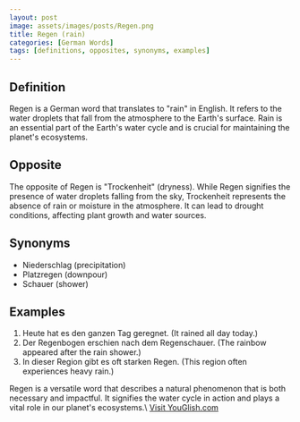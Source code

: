 ```yaml
---
layout: post
image: assets/images/posts/Regen.png
title: Regen (rain)
categories: [German Words]
tags: [definitions, opposites, synonyms, examples]
---
```


## Definition
Regen is a German word that translates to "rain" in English. It refers to the water droplets that fall from the atmosphere to the Earth's surface. Rain is an essential part of the Earth's water cycle and is crucial for maintaining the planet's ecosystems.

## Opposite
The opposite of Regen is "Trockenheit" (dryness). While Regen signifies the presence of water droplets falling from the sky, Trockenheit represents the absence of rain or moisture in the atmosphere. It can lead to drought conditions, affecting plant growth and water sources.

## Synonyms
- Niederschlag (precipitation)
- Platzregen (downpour)
- Schauer (shower)

## Examples
1. Heute hat es den ganzen Tag geregnet. (It rained all day today.)
2. Der Regenbogen erschien nach dem Regenschauer. (The rainbow appeared after the rain shower.)
3. In dieser Region gibt es oft starken Regen. (This region often experiences heavy rain.)

Regen is a versatile word that describes a natural phenomenon that is both necessary and impactful. It signifies the water cycle in action and plays a vital role in our planet's ecosystems.\ <a id="yg-widget-0" class="youglish-widget" data-query="Regen" data-lang="german" data-components="8412" data-auto-start="0" data-bkg-color="theme_light" data-title="How%20to%20pronounce%20Regen%20in%20German"  rel="nofollow" href="https://youglish.com">Visit YouGlish.com</a><script async src="https://youglish.com/public/emb/widget.js" charset="utf-8"></script>